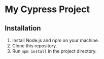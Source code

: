 # My Cypress Project

## Installation

1. Install Node.js and npm on your machine.
2. Clone this repository.
3. Run `npm install` in the project directory.
